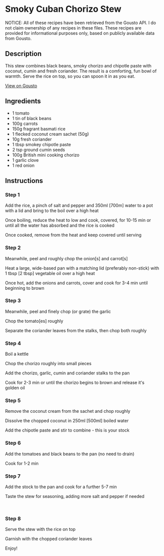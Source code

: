 # Smoky Cuban Chorizo Stew

NOTICE: All of these recipes have been retrieved from the Gousto API. I do not claim ownership of any recipes in these files. These recipes are provided for informational purposes only, based on publicly available data from Gousto.

## Description

This stew combines black beans, smoky chorizo and chipotle paste with coconut, cumin and fresh coriander. The result is a comforting, fun bowl of warmth. Serve the rice on top, so you can spoon it in as you eat. 

[View on Gousto](https://www.gousto.co.uk/recipes/cookbook/smoky-cuban-chorizo-stew)

## Ingredients

- 1 tomato
- 1 tin of black beans
- 100g carrots
- 150g fragrant basmati rice
- 1 flecked coconut cream sachet (50g)
- 10g fresh coriander
- 1 tbsp smokey chipotle paste
- 2 tsp ground cumin seeds
- 100g British mini cooking chorizo
- 1 garlic clove 
- 1 red onion

## Instructions


### Step 1

Add the rice, a pinch of salt and pepper and 350ml <span class="text-danger">[700m]</span> water to a pot with a lid and bring to the boil over a high heat


Once boiling, reduce the heat to low and cook, covered, for 10-15 min or until all the water has absorbed and the rice is cooked


Once cooked, remove from the heat and keep covered until serving&nbsp;


### Step 2

Meanwhile, peel and roughly chop&nbsp;the onion<span class="text-danger">[s]</span> and carrot<span class="text-danger">[s]</span>


Heat a large, wide-based pan with a matching lid (preferably non-stick) with 1&nbsp;tbsp <span class="text-danger">[2 tbsp]</span> vegetable oil over a high&nbsp;heat


Once hot, add the onions and carrots, cover and cook for 3-4 min until beginning to brown


### Step 3

Meanwhile, peel and finely chop (or grate) the garlic


Chop the tomato<span class="text-danger">[es]</span> roughly


Separate the&nbsp;coriander leaves from the stalks, then chop both roughly


### Step 4

Boil a kettle&nbsp;


Chop the chorizo roughly into small pieces


Add&nbsp;the chorizo, garlic, cumin and coriander stalks to the pan


Cook for 2-3 min or until the chorizo begins to brown and release it's golden oil


### Step 5

Remove the coconut cream from the sachet and chop roughly


Dissolve the chopped coconut in 250ml <span class="text-danger">[500ml]</span> boiled water


Add the chipotle paste and stir to combine - this is your stock


### Step 6

Add the tomatoes and black beans to the pan (no need to drain)


Cook&nbsp;for 1-2 min


### Step 7

Add the stock to the pan and cook for a further 5-7 min


Taste&nbsp;the stew for seasoning, adding more salt and pepper if needed


&nbsp;

### Step 8

Serve the stew with the rice on top


Garnish with the chopped coriander leaves&nbsp;


Enjoy!

